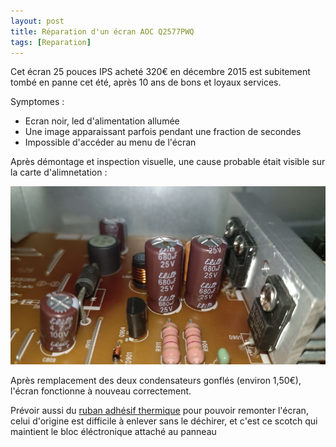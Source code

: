 ```yaml
---
layout: post
title: Réparation d'un écran AOC Q2577PWQ
tags: [Reparation]
---
```


Cet écran 25 pouces IPS acheté 320€ en décembre 2015 est subitement tombé en panne cet été, après 10 ans de bons et loyaux services.

Symptomes :
- Ecran noir, led d'alimentation allumée
- Une image apparaissant parfois pendant une fraction de secondes
- Impossible d'accéder au menu de l'écran

Après démontage et inspection visuelle, une cause probable était visible sur la carte d'alimnetation :

![AOC Q2577PWQ](/images/aoc-fail.png "AOC Q2577PWQ")

Après remplacement des deux condensateurs gonflés (environ 1,50€), l'écran fonctionne à nouveau correctement.

Prévoir aussi du [ruban adhésif thermique](https://amzn.eu/d/c29n2Wa) pour pouvoir remonter l'écran, celui d'origine est difficile à enlever sans le déchirer, et c'est ce scotch qui maintient le bloc éléctronique attaché au panneau
